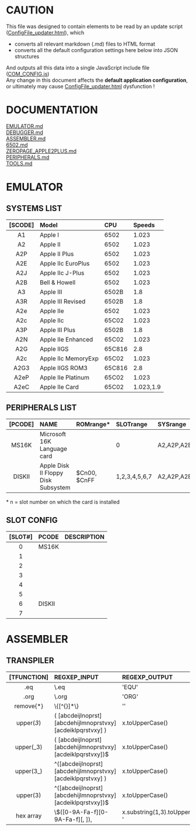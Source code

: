 # CAUTION

This file was designed to contain elements to be read by an update script ([ConfigFile_updater.html](../tools/ConfigFile_updater.html)), which  
* converts all relevant markdown (.md) files to HTML format  
* converts all the default configuration settings here below into JSON structures  

And outputs all this data into a single JavaScript include file ([COM_CONFIG.js](../res/COM_CONFIG.js))  
Any change in this document affects the **default application configuration**, or ultimately may cause [ConfigFile_updater.html](../tools/ConfigFile_updater.html) dysfunction !


# DOCUMENTATION  
[EMULATOR.md](https://github.com/RetroAppleJS/RetroAppleJS.github.io/blob/main/docs/EMULATOR.md)  
[DEBUGGER.md](https://github.com/RetroAppleJS/RetroAppleJS.github.io/blob/main/docs/DEBUGGER.md)  
[ASSEMBLER.md](https://github.com/RetroAppleJS/RetroAppleJS.github.io/blob/main/docs/ASSEMBLER.md)   
[6502.md](https://github.com/RetroAppleJS/RetroAppleJS.github.io/blob/main/docs/6502.md)  
[ZEROPAGE_APPLE2PLUS.md](https://github.com/RetroAppleJS/RetroAppleJS.github.io/blob/main/docs/ZEROPAGE_APPLE2PLUS.md)  
[PERIPHERALS.md](https://github.com/RetroAppleJS/RetroAppleJS.github.io/blob/main/docs/PERIPHERALS.md)  
[TOOLS.md](https://github.com/RetroAppleJS/RetroAppleJS.github.io/blob/main/docs/TOOLS.md) 

# EMULATOR

## SYSTEMS LIST

|[SCODE]| Model              | CPU        | Speeds    |
| :---: | :----------------- | :--------- | :-------- |
| A1    | Apple I            | 6502       | 1.023     |
| A2    | Apple II           | 6502       | 1.023     |
| A2P   | Apple II Plus      | 6502       | 1.023     |
| A2E   | Apple IIc EuroPlus | 6502       | 1.023     |
| A2J   | Apple IIc J-Plus   | 6502       | 1.023     |
| A2B   | Bell & Howell      | 6502       | 1.023     |
| A3    | Apple III          | 6502B      | 1.8       |
| A3R   | Apple III Revised  | 6502B      | 1.8       |
| A2e   | Apple IIe          | 6502       | 1.023     |
| A2c   | Apple IIc          | 65C02      | 1.023     |
| A3P   | Apple III Plus     | 6502B      | 1.8       |
| A2N   | Apple IIe Enhanced | 65C02      | 1.023     |
| A2G   | Apple IIGS         | 65C816     | 2.8       |
| A2c   | Apple IIc MemoryExp| 65C02      | 1.023     |
| A2G3  | Apple IIGS ROM3    | 65C816     | 2.8       |
| A2eP  | Apple IIe Platinum | 65C02      | 1.023     |
| A2eC  | Apple IIe Card     | 65C02      | 1.023,1.9 |


## PERIPHERALS LIST

|[PCODE]| NAME                                   | ROMrange\*      | SLOTrange    | SYSrange    | Manuals       |
| :-----: | :----------------------------------- | :-------------- | :------------|:----------- |:------------- |
| MS16K   | Microsoft 16K Language card          |                 | 0            | A2,A2P,A2E  |               | 
| DISKII  | Apple Disk II Floppy Disk Subsystem  |     $Cn00, $CnFF| 1,2,3,4,5,6,7| A2,A2P,A2E  | [user_manual](https://mirrors.apple2.org.za/Apple%20II%20Documentation%20Project/Peripherals/Disk%20Drives/Apple%20Disk%20II/Manuals/Apple%20Disk%20II%20Floppy%20Disk%20Subsystem%20-%20Installation%20and%20Operating%20Manual.pdf),[technical_manual](https://www.bigmessowires.com/2021/11/12/the-amazing-disk-ii-controller-card/) |


\* n = slot number on which the card is installed

## SLOT CONFIG

|[SLOT#] | PCODE      | DESCRIPTION       |
| :----: | :--------- | :---------------- |
|   0    | MS16K      |                   | 
|   1    |            |                   |
|   2    |            |                   |
|   3    |            |                   |
|   4    |            |                   |
|   5    |            |                   |
|   6    | DISKII     |                   |
|   7    |            |                   |

# ASSEMBLER

## TRANSPILER

|[TFUNCTION]   | REGXEP_INPUT                 | REGEXP_OUTPUT                    |
| :----------: | :--------------------------- | :------------------------------- |
|    .eq       | \\.eq                        | 'EQU'                            | 
|    .org      | \\.org                       | 'ORG'                            |
| remove{*}    | \\{[^{}]*\\}                 | ''                               |
| upper(_3_)   |( [abcdeijlnoprst][abcdehijlmnoprstvxy][acdeiklpqrstvxy] )|x.toUpperCase()|
| upper(_3)    |( [abcdeijlnoprst][abcdehijlmnoprstvxy][acdeiklpqrstvxy])$|x.toUpperCase()|
| upper(3_)    |^([abcdeijlnoprst][abcdehijlmnoprstvxy][acdeiklpqrstvxy] )|x.toUpperCase()|
| upper(3)     |^([abcdeijlnoprst][abcdehijlmnoprstvxy][acdeiklpqrstvxy])$|x.toUpperCase()|
| hex array    | \\$([0-9A-Fa-f][0-9A-Fa-f][, ]), |x.substring(1,3).toUpperCase()+' '|


